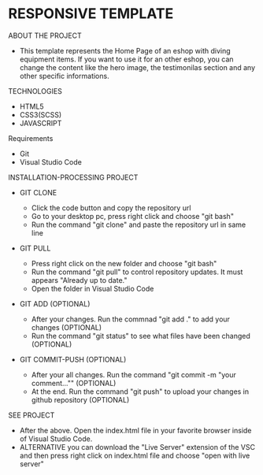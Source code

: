 # RESPONSIVE TEMPLATE

ABOUT THE PROJECT
  - This template represents the Home Page of an eshop with diving equipment items. If you want to use it for an other eshop, you can change the content like the hero image, the     testimonilas section and any other specific informations.

TECHNOLOGIES
  - HTML5
  - CSS3(SCSS)
  - JAVASCRIPT
  
  
Requirements
  - Git
  - Visual Studio Code
<!--     - Extensions Editor (Live Server) -->
 
INSTALLATION-PROCESSING PROJECT
  - GIT CLONE
      - Click the code button and copy the repository url
      - Go to your desktop pc, press right click and choose "git bash"
      - Run the command "git clone" and paste the repository url in same line

  - GIT PULL
      - Press right click on the new folder and choose "git bash"
      - Run the command "git pull" to control repository updates. It must appears "Already up to date."
      - Open the folder in Visual Studio Code

  - GIT ADD (OPTIONAL)
      - After your changes. Run the commnad "git add ." to add your changes (OPTIONAL)
      - Run the command "git status" to see what files have been changed (OPTIONAL)
  
  - GIT COMMIT-PUSH (OPTIONAL)
      - After your all changes. Run the command "git commit -m "your comment..."" (OPTIONAL)
      - At the end. Run the command "git push" to upload your changes in github repository (OPTIONAL)

SEE PROJECT
  - After the above. Open the index.html file in your favorite browser inside of Visual Studio Code.
  - ALTERNATIVE you can download the "Live Server" extension of the VSC and then press right click on index.html file and choose "open with live server"
